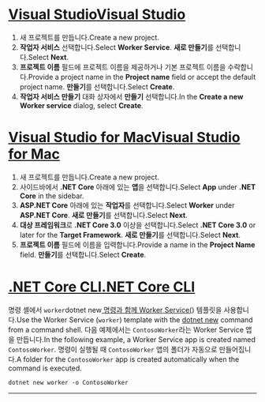 # <a name="visual-studio"></a>[<span data-ttu-id="833a7-101">Visual Studio</span><span class="sxs-lookup"><span data-stu-id="833a7-101">Visual Studio</span></span>](#tab/visual-studio)

1. <span data-ttu-id="833a7-102">새 프로젝트를 만듭니다.</span><span class="sxs-lookup"><span data-stu-id="833a7-102">Create a new project.</span></span>
1. <span data-ttu-id="833a7-103">**작업자 서비스** 선택합니다.</span><span class="sxs-lookup"><span data-stu-id="833a7-103">Select **Worker Service**.</span></span> <span data-ttu-id="833a7-104">**새로 만들기**를 선택합니다.</span><span class="sxs-lookup"><span data-stu-id="833a7-104">Select **Next**.</span></span>
1. <span data-ttu-id="833a7-105">**프로젝트 이름** 필드에 프로젝트 이름을 제공하거나 기본 프로젝트 이름을 수락합니다.</span><span class="sxs-lookup"><span data-stu-id="833a7-105">Provide a project name in the **Project name** field or accept the default project name.</span></span> <span data-ttu-id="833a7-106">**만들기**를 선택합니다.</span><span class="sxs-lookup"><span data-stu-id="833a7-106">Select **Create**.</span></span>
1. <span data-ttu-id="833a7-107">**작업자 서비스 만들기** 대화 상자에서 **만들기** 선택합니다.</span><span class="sxs-lookup"><span data-stu-id="833a7-107">In the **Create a new Worker service** dialog, select **Create**.</span></span>

# <a name="visual-studio-for-mac"></a>[<span data-ttu-id="833a7-108">Visual Studio for Mac</span><span class="sxs-lookup"><span data-stu-id="833a7-108">Visual Studio for Mac</span></span>](#tab/visual-studio-mac)

1. <span data-ttu-id="833a7-109">새 프로젝트를 만듭니다.</span><span class="sxs-lookup"><span data-stu-id="833a7-109">Create a new project.</span></span>
1. <span data-ttu-id="833a7-110">사이드바에서 **.NET Core** 아래에 있는 **앱**을 선택합니다.</span><span class="sxs-lookup"><span data-stu-id="833a7-110">Select **App** under **.NET Core** in the sidebar.</span></span>
1. <span data-ttu-id="833a7-111">**ASP.NET Core** 아래에 있는 **작업자**를 선택합니다.</span><span class="sxs-lookup"><span data-stu-id="833a7-111">Select **Worker** under **ASP.NET Core**.</span></span> <span data-ttu-id="833a7-112">**새로 만들기**를 선택합니다.</span><span class="sxs-lookup"><span data-stu-id="833a7-112">Select **Next**.</span></span>
1. <span data-ttu-id="833a7-113">**대상 프레임워크**로 **.NET Core 3.0** 이상을 선택합니다.</span><span class="sxs-lookup"><span data-stu-id="833a7-113">Select **.NET Core 3.0** or later for the **Target Framework**.</span></span> <span data-ttu-id="833a7-114">**새로 만들기**를 선택합니다.</span><span class="sxs-lookup"><span data-stu-id="833a7-114">Select **Next**.</span></span>
1. <span data-ttu-id="833a7-115">**프로젝트 이름** 필드에 이름을 입력합니다.</span><span class="sxs-lookup"><span data-stu-id="833a7-115">Provide a name in the **Project Name** field.</span></span> <span data-ttu-id="833a7-116">**만들기**를 선택합니다.</span><span class="sxs-lookup"><span data-stu-id="833a7-116">Select **Create**.</span></span>

# <a name="net-core-cli"></a>[<span data-ttu-id="833a7-117">.NET Core CLI</span><span class="sxs-lookup"><span data-stu-id="833a7-117">.NET Core CLI</span></span>](#tab/netcore-cli)

<span data-ttu-id="833a7-118">명령 셸에서 `worker`dotnet new[ 명령과 함께 Worker Service(](/dotnet/core/tools/dotnet-new)) 템플릿을 사용합니다.</span><span class="sxs-lookup"><span data-stu-id="833a7-118">Use the Worker Service (`worker`) template with the [dotnet new](/dotnet/core/tools/dotnet-new) command from a command shell.</span></span> <span data-ttu-id="833a7-119">다음 예제에서는 `ContosoWorker`라는 Worker Service 앱을 만듭니다.</span><span class="sxs-lookup"><span data-stu-id="833a7-119">In the following example, a Worker Service app is created named `ContosoWorker`.</span></span> <span data-ttu-id="833a7-120">명령이 실행될 때 `ContosoWorker` 앱의 폴더가 자동으로 만들어집니다.</span><span class="sxs-lookup"><span data-stu-id="833a7-120">A folder for the `ContosoWorker` app is created automatically when the command is executed.</span></span>

```dotnetcli
dotnet new worker -o ContosoWorker
```

---
